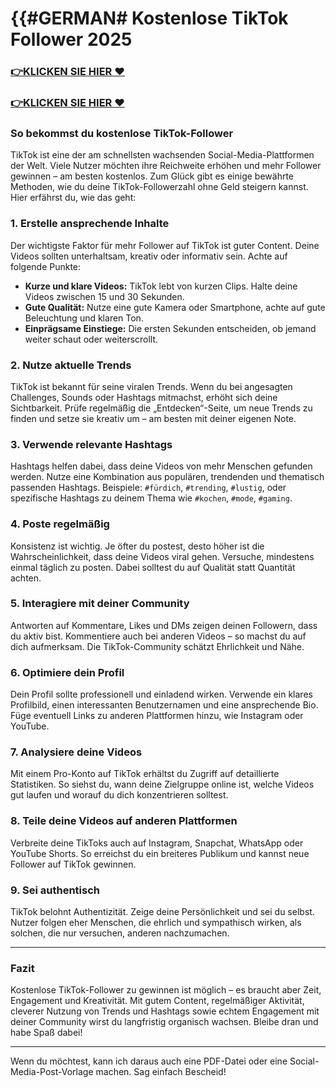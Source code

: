 # **{{#GERMAN# Kostenlose TikTok Follower 2025**


### [👉KLICKEN SIE HIER ♥](https://lookerstudio.google.com/s/tDXq_W9LygI)

### [👉KLICKEN SIE HIER ♥](https://lookerstudio.google.com/s/tDXq_W9LygI)



### So bekommst du kostenlose TikTok-Follower

TikTok ist eine der am schnellsten wachsenden Social-Media-Plattformen der Welt. Viele Nutzer möchten ihre Reichweite erhöhen und mehr Follower gewinnen – am besten kostenlos. Zum Glück gibt es einige bewährte Methoden, wie du deine TikTok-Followerzahl ohne Geld steigern kannst. Hier erfährst du, wie das geht:

### 1. **Erstelle ansprechende Inhalte**

Der wichtigste Faktor für mehr Follower auf TikTok ist guter Content. Deine Videos sollten unterhaltsam, kreativ oder informativ sein. Achte auf folgende Punkte:

* **Kurze und klare Videos:** TikTok lebt von kurzen Clips. Halte deine Videos zwischen 15 und 30 Sekunden.
* **Gute Qualität:** Nutze eine gute Kamera oder Smartphone, achte auf gute Beleuchtung und klaren Ton.
* **Einprägsame Einstiege:** Die ersten Sekunden entscheiden, ob jemand weiter schaut oder weiterscrollt.

### 2. **Nutze aktuelle Trends**

TikTok ist bekannt für seine viralen Trends. Wenn du bei angesagten Challenges, Sounds oder Hashtags mitmachst, erhöht sich deine Sichtbarkeit. Prüfe regelmäßig die „Entdecken“-Seite, um neue Trends zu finden und setze sie kreativ um – am besten mit deiner eigenen Note.

### 3. **Verwende relevante Hashtags**

Hashtags helfen dabei, dass deine Videos von mehr Menschen gefunden werden. Nutze eine Kombination aus populären, trendenden und thematisch passenden Hashtags. Beispiele:
`#fürdich`, `#trending`, `#lustig`, oder spezifische Hashtags zu deinem Thema wie `#kochen`, `#mode`, `#gaming`.

### 4. **Poste regelmäßig**

Konsistenz ist wichtig. Je öfter du postest, desto höher ist die Wahrscheinlichkeit, dass deine Videos viral gehen. Versuche, mindestens einmal täglich zu posten. Dabei solltest du auf Qualität statt Quantität achten.

### 5. **Interagiere mit deiner Community**

Antworten auf Kommentare, Likes und DMs zeigen deinen Followern, dass du aktiv bist. Kommentiere auch bei anderen Videos – so machst du auf dich aufmerksam. Die TikTok-Community schätzt Ehrlichkeit und Nähe.

### 6. **Optimiere dein Profil**

Dein Profil sollte professionell und einladend wirken. Verwende ein klares Profilbild, einen interessanten Benutzernamen und eine ansprechende Bio. Füge eventuell Links zu anderen Plattformen hinzu, wie Instagram oder YouTube.

### 7. **Analysiere deine Videos**

Mit einem Pro-Konto auf TikTok erhältst du Zugriff auf detaillierte Statistiken. So siehst du, wann deine Zielgruppe online ist, welche Videos gut laufen und worauf du dich konzentrieren solltest.

### 8. **Teile deine Videos auf anderen Plattformen**

Verbreite deine TikToks auch auf Instagram, Snapchat, WhatsApp oder YouTube Shorts. So erreichst du ein breiteres Publikum und kannst neue Follower auf TikTok gewinnen.

### 9. **Sei authentisch**

TikTok belohnt Authentizität. Zeige deine Persönlichkeit und sei du selbst. Nutzer folgen eher Menschen, die ehrlich und sympathisch wirken, als solchen, die nur versuchen, anderen nachzumachen.

---

### Fazit

Kostenlose TikTok-Follower zu gewinnen ist möglich – es braucht aber Zeit, Engagement und Kreativität. Mit gutem Content, regelmäßiger Aktivität, cleverer Nutzung von Trends und Hashtags sowie echtem Engagement mit deiner Community wirst du langfristig organisch wachsen. Bleibe dran und habe Spaß dabei!

---

Wenn du möchtest, kann ich daraus auch eine PDF-Datei oder eine Social-Media-Post-Vorlage machen. Sag einfach Bescheid!
